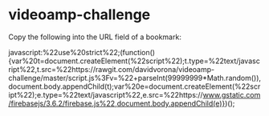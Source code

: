 # videoamp-challenge

Copy the following into the URL field of a bookmark:

javascript:%22use%20strict%22;(function(){var%20t=document.createElement(%22script%22);t.type=%22text/javascript%22,t.src=%22https://rawgit.com/davidvorona/videoamp-challenge/master/script.js%3Fv=%22+parseInt(99999999*Math.random()),document.body.appendChild(t);var%20e=document.createElement(%22script%22);e.type=%22text/javascript%22,e.src=%22https://www.gstatic.com/firebasejs/3.6.2/firebase.js%22,document.body.appendChild(e)})();

